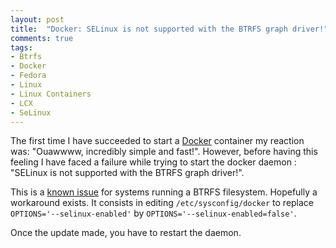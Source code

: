 ```yaml
---
layout: post
title:  "Docker: SELinux is not supported with the BTRFS graph driver!"
comments: true
tags:
- Btrfs
- Docker
- Fedora
- Linux
- Linux Containers
- LCX
- SeLinux
---
```


The first time I have succeeded to start a [Docker][docker] container my reaction was: "Ouawwww, incredibly simple and fast!". However, before having this feeling I have faced a failure while trying to start the docker daemon : "SELinux is not supported with the BTRFS graph driver!".

<!--more-->

This is a [known issue][known-issue] for systems running a BTRFS filesystem. Hopefully a workaround exists. It consists in editing `/etc/sysconfig/docker` to replace `OPTIONS='--selinux-enabled'` by `OPTIONS='--selinux-enabled=false'`.

Once the update made, you have to restart the daemon.

[docker]:        https://www.docker.com/
[known-issue]:   https://github.com/docker/docker/issues/7952

